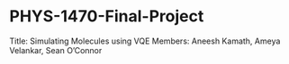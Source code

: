 # PHYS-1470-Final-Project

Title: Simulating Molecules using VQE
Members: Aneesh Kamath, Ameya Velankar, Sean O’Connor

